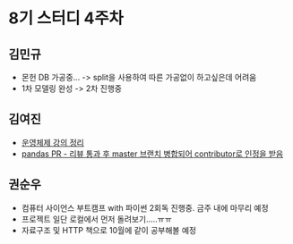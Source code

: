 # 8기 스터디 4주차

## 김민규
* 몬헌 DB 가공중... -> split을 사용하여 따른 가공없이 하고싶은데 어려움
* 1차 모델링 완성 -> 2차 진행중

## 김여진

* [운영체제 강의 정리](https://github.com/yeojin-dev/OS-Note/commit/50703280d5d0390cb96b12ffcac96475a792229c)
* [pandas PR - 리뷰 통과 후 master 브랜치 병합되어 contributor로 인정을 받음](https://github.com/pandas-dev/pandas/pull/22602)

## 권순우

* 컴퓨터 사이언스 부트캠프 with 파이썬 2회독 진행중. 금주 내에 마무리 예정
* 프로젝트 일단 로컬에서 먼저 돌려보기.....ㅠㅠ
* 자료구조 및 HTTP 책으로 10월에 같이 공부해볼 예정
